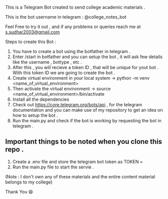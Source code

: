 This is a Telegram Bot created to send college academic materials . 

This is the bot username in telegram : @college_notes_bot 

Feel Free to try it out , and if any problems or queries reach me at s.sudhar2003@gmail.com 


Steps to create this Bot :

1. You have to create a bot using the botfather in telegram . 
2. Enter /start in botfather and you can setup the bot , it will ask few details like the username , bottype , etc .
3. After this , you will recieve a token ID , that will be unique for yout bot . With this token ID we are going to create the bot .
4. Create virtual environment in your local system -> python -m venv <name_of_virtual_environment>
5. Then activate the virtual environment -> source <name_of_virtual_environment>/bin/activate
6. Install all the dependencies
7. Check out https://core.telegram.org/bots/api , for the telegram documentation and you can make use of my repository to get an idea on how to setup the bot .
8. Run the main.py and check if the bot is working by requesting the bot in telegram . 





## Important things to be noted when you clone this repo . 
1. Create a .env file and store the telegram bot token as TOKEN = <token id>
2. Run the main.py file to start the servie . 


(Note : I don't own any of these materials and the entire content material belongs to my college)

Thank You 😄

